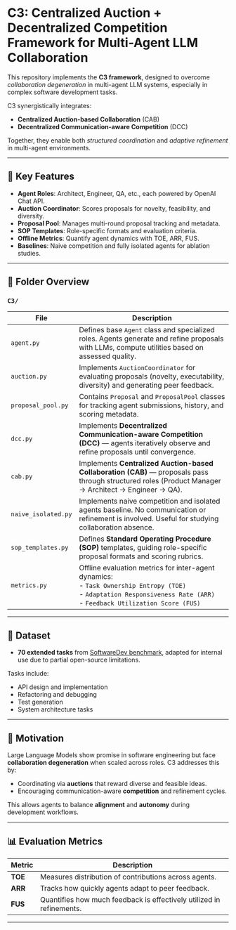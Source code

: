 # C3: Centralized Auction + Decentralized Competition Framework for Multi-Agent LLM Collaboration

This repository implements the **C3 framework**, designed to overcome *collaboration degeneration* in multi-agent LLM systems, especially in complex software development tasks.

C3 synergistically integrates:
- **Centralized Auction-based Collaboration** (CAB)
- **Decentralized Communication-aware Competition** (DCC)

Together, they enable both *structured coordination* and *adaptive refinement* in multi-agent environments.

---

## 🔧 Key Features

- **Agent Roles**: Architect, Engineer, QA, etc., each powered by OpenAI Chat API.
- **Auction Coordinator**: Scores proposals for novelty, feasibility, and diversity.
- **Proposal Pool**: Manages multi-round proposal tracking and metadata.
- **SOP Templates**: Role-specific formats and evaluation criteria.
- **Offline Metrics**: Quantify agent dynamics with TOE, ARR, FUS.
- **Baselines**: Naive competition and fully isolated agents for ablation studies.

---

## 📁 Folder Overview

### `C3/`

| File | Description |
|------|-------------|
| `agent.py` | Defines base `Agent` class and specialized roles. Agents generate and refine proposals with LLMs, compute utilities based on assessed quality. |
| `auction.py` | Implements `AuctionCoordinator` for evaluating proposals (novelty, executability, diversity) and generating peer feedback. |
| `proposal_pool.py` | Contains `Proposal` and `ProposalPool` classes for tracking agent submissions, history, and scoring metadata. |
| `dcc.py` | Implements **Decentralized Communication-aware Competition (DCC)** — agents iteratively observe and refine proposals until convergence. |
| `cab.py` | Implements **Centralized Auction-based Collaboration (CAB)** — proposals pass through structured roles (Product Manager → Architect → Engineer → QA). |
| `naive_isolated.py` | Implements naive competition and isolated agents baseline. No communication or refinement is involved. Useful for studying collaboration absence. |
| `sop_templates.py` | Defines **Standard Operating Procedure (SOP)** templates, guiding role-specific proposal formats and scoring rubrics. |
| `metrics.py` | Offline evaluation metrics for inter-agent dynamics: <br> - `Task Ownership Entropy (TOE)` <br> - `Adaptation Responsiveness Rate (ARR)` <br> - `Feedback Utilization Score (FUS)` |

---

## 🧪 Dataset

- **70 extended tasks** from [SoftwareDev benchmark](https://github.com/OpenAGI/SoftwareDev), adapted for internal use due to partial open-source limitations.

Tasks include:
- API design and implementation
- Refactoring and debugging
- Test generation
- System architecture tasks

---

## 🧠 Motivation

Large Language Models show promise in software engineering but face **collaboration degeneration** when scaled across roles. C3 addresses this by:
- Coordinating via **auctions** that reward diverse and feasible ideas.
- Encouraging communication-aware **competition** and refinement cycles.

This allows agents to balance **alignment** and **autonomy** during development workflows.

---

## 📊 Evaluation Metrics

| Metric | Description |
|--------|-------------|
| **TOE** | Measures distribution of contributions across agents. |
| **ARR** | Tracks how quickly agents adapt to peer feedback. |
| **FUS** | Quantifies how much feedback is effectively utilized in refinements. |

---


